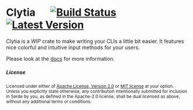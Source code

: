 # Clytia &emsp; [![Build Status]][circleci] [![Latest Version]][crates.io]

[Build Status]: https://img.shields.io/circleci/build/github/makepress/clytia
[Latest Version]: https://img.shields.io/crates/v/serde.svg
[crates.io]: https://crates.io/crates/clytia
[circleci]: https://app.circleci.com/pipelines/github/makepress/clytia

Clytia is a *WIP* crate to make writing your CLIs a little bit easier. It features nice colorful and intuitive
input methods for your users.

Please look at the [docs](https://docs.rs/clytia) for more information.

##### License

<sup>
Licensed under either of <a href="LICENSE-APACHE">Apache License, Version
2.0</a> or <a href="LICENSE-MIT">MIT license</a> at your option.
</sup>

<br>

<sub>
Unless you explicitly state otherwise, any contribution intentionally submitted
for inclusion in Serde by you, as defined in the Apache-2.0 license, shall be
dual licensed as above, without any additional terms or conditions.
</sub>